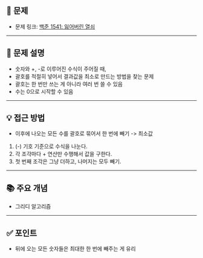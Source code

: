 ## 📌 문제

- 문제 링크: [백준 1541: 잃어버린 열쇠](https://www.acmicpc.net/problem/1541)

---

## 💭 문제 설명
- 숫자와 +, -로 이루어진 수식이 주어질 때,
- 괄호를 적절히 넣어서 결과값을 최소로 만드는 방법을 찾는 문제
- 괄호는 한 번만 쓰는 게 아니라 여러 번 쓸 수 있음
- 수는 0으로 시작할 수 있음

---

## 💡 접근 방법
- 이후에 나오는 모든 수를 괄호로 묶어서 한 번에 빼기 -> 최소값 

1. (-) 기호 기준으로 수식을 나눈다.
2. 각 조각마다 + 연산만 수행해서 값을 구한다.
3. 첫 번째 조각은 그냥 더하고, 나머지는 모두 빼기.

---

## 📚 주요 개념
- 그리디 알고리즘

---

## ✅ 포인트
- 뒤에 오는 모든 숫자들은 최대한 한 번에 빼주는 게 유리
